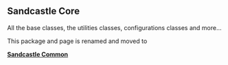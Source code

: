 ## Sandcastle Core 
All the base classes, the utilities classes, configurations classes and more...

This package and page is renamed and moved to

**[Sandcastle Common](Sandcastle-Common)**
